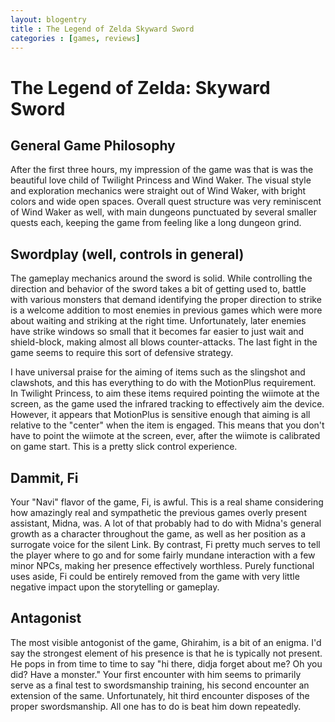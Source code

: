 ```yaml
---
layout: blogentry
title : The Legend of Zelda Skyward Sword
categories : [games, reviews]
---
```


# The Legend of Zelda: Skyward Sword

## General Game Philosophy
After the first three hours, my impression of the game was that is was the
beautiful love child of Twilight Princess and Wind Waker. The visual style and
exploration mechanics were straight out of Wind Waker, with bright colors and
wide open spaces.  Overall quest structure was very reminiscent of Wind Waker
as well, with main dungeons punctuated by several smaller quests each, keeping
the game from feeling like a long dungeon grind. 

## Swordplay (well, controls in general)
The gameplay mechanics around the sword is solid. While controlling the
direction and behavior of the sword takes a bit of getting used to, battle with
various monsters that demand identifying the proper direction to strike is a
welcome addition to most enemies in previous games which were more about
waiting and striking at the right time. Unfortunately, later enemies have
strike windows so small that it becomes far easier to just wait and
shield-block, making almost all blows counter-attacks. The last fight in the
game seems to require this sort of defensive strategy. 

I have universal praise for the aiming of items such as the slingshot and
clawshots, and this has everything to do with the MotionPlus requirement.  In
Twilight Princess, to aim these items required pointing the wiimote at the
screen, as the game used the infrared tracking to effectively aim the device.
However, it appears that MotionPlus is sensitive enough that aiming is all
relative to the "center" when the item is engaged. This means that you don't
have to point the wiimote at the screen, ever, after the wiimote is calibrated
on game start. This is a pretty slick control experience.

## Dammit, Fi
Your "Navi" flavor of the game, Fi, is awful. This is a real shame considering
how amazingly real and sympathetic the previous games overly present assistant,
Midna, was. A lot of that probably had to do with Midna's general growth as a
character throughout the game, as well as her position as a surrogate voice for
the silent Link. By contrast, Fi pretty much serves to tell the player where to
go and for some fairly mundane interaction with a few minor NPCs, making her
presence effectively worthless. Purely functional uses aside, Fi could be
entirely removed from the game with very little negative impact upon the
storytelling or gameplay.

## Antagonist
The most visible antogonist of the game, Ghirahim, is a bit of an enigma. I'd
say the strongest element of his presence is that he is typically not present.
He pops in from time to time to say "hi there, didja forget about me? Oh you
did? Have a monster."  Your first encounter with him seems to primarily serve
as a final test to swordsmanship training, his second encounter an extension of
the same.  Unfortunately, hit third encounter disposes of the proper
swordsmanship. All one has to do is beat him down repeatedly.

